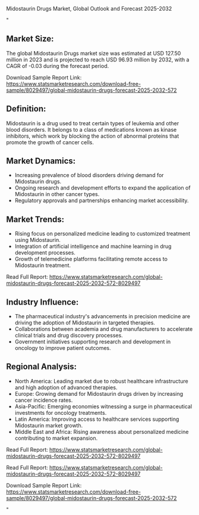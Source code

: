 Midostaurin Drugs Market, Global Outlook and Forecast 2025-2032

"<html>
<body>

<h2>Market Size:</h2>
<p>The global Midostaurin Drugs market size was estimated at USD 127.50 million in 2023 and is projected to reach USD 96.93 million by 2032, with a CAGR of -0.03 during the forecast period.</p>
<p>Download Sample Report Link: <a href='https://www.statsmarketresearch.com/download-free-sample/8029497/global-midostaurin-drugs-forecast-2025-2032-572'>https://www.statsmarketresearch.com/download-free-sample/8029497/global-midostaurin-drugs-forecast-2025-2032-572</a> </p>

<h2>Definition:</h2>
<p>Midostaurin is a drug used to treat certain types of leukemia and other blood disorders. It belongs to a class of medications known as kinase inhibitors, which work by blocking the action of abnormal proteins that promote the growth of cancer cells.</p>

<h2>Market Dynamics:</h2>
<ul>
  <li>Increasing prevalence of blood disorders driving demand for Midostaurin drugs.</li>
  <li>Ongoing research and development efforts to expand the application of Midostaurin in other cancer types.</li>
  <li>Regulatory approvals and partnerships enhancing market accessibility.</li>
</ul>

<h2>Market Trends:</h2>
<ul>
  <li>Rising focus on personalized medicine leading to customized treatment using Midostaurin.</li>
  <li>Integration of artificial intelligence and machine learning in drug development processes.</li>
  <li>Growth of telemedicine platforms facilitating remote access to Midostaurin treatment.</li>
</ul>
<p>Read Full Report: <a href='https://www.statsmarketresearch.com/global-midostaurin-drugs-forecast-2025-2032-572-8029497'>https://www.statsmarketresearch.com/global-midostaurin-drugs-forecast-2025-2032-572-8029497</a></p>

<h2>Industry Influence:</h2>
<ul>
  <li>The pharmaceutical industry's advancements in precision medicine are driving the adoption of Midostaurin in targeted therapies.</li>
  <li>Collaborations between academia and drug manufacturers to accelerate clinical trials and drug discovery processes.</li>
  <li>Government initiatives supporting research and development in oncology to improve patient outcomes.</li>
</ul>

<h2>Regional Analysis:</h2>
<ul>
  <li>North America: Leading market due to robust healthcare infrastructure and high adoption of advanced therapies.</li>
  <li>Europe: Growing demand for Midostaurin drugs driven by increasing cancer incidence rates.</li>
  <li>Asia-Pacific: Emerging economies witnessing a surge in pharmaceutical investments for oncology treatments.</li>
  <li>Latin America: Improving access to healthcare services supporting Midostaurin market growth.</li>
  <li>Middle East and Africa: Rising awareness about personalized medicine contributing to market expansion.</li>
</ul>
<p>Read Full Report: <a href='https://www.statsmarketresearch.com/global-midostaurin-drugs-forecast-2025-2032-572-8029497'>https://www.statsmarketresearch.com/global-midostaurin-drugs-forecast-2025-2032-572-8029497</a></p>

<p>Read Full Report: <a href='https://www.statsmarketresearch.com/global-midostaurin-drugs-forecast-2025-2032-572-8029497'>https://www.statsmarketresearch.com/global-midostaurin-drugs-forecast-2025-2032-572-8029497</a></p>
<p>Download Sample Report Link: <a href='https://www.statsmarketresearch.com/download-free-sample/8029497/global-midostaurin-drugs-forecast-2025-2032-572'>https://www.statsmarketresearch.com/download-free-sample/8029497/global-midostaurin-drugs-forecast-2025-2032-572</a></p>

</body>
</html>"
